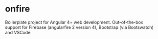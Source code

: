 # onfire
Boilerplate project for Angular 4+ web development. Out-of-the-box support for Firebase (angularfire 2 version 4), Bootstrap (via Bootswatch) and VSCode
